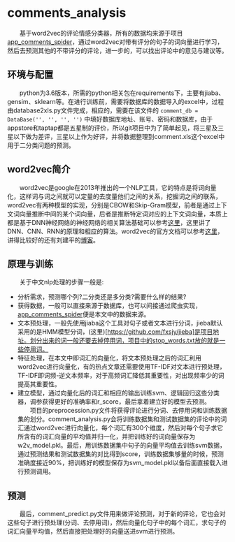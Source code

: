 # comments_analysis
&emsp;&emsp;基于word2vec的评论情感分类器，所有的数据均来源于项目[app_comments_spider](https://github.com/StanleyLsx/app_comments_spider)，通过word2vec对带有评分的句子的词向量进行学习，然后去预测其他的不带评分的评论，进一步的，可以找出评论中的意见与建议等。
## 环境与配置
&emsp;&emsp;python为3.6版本，所需的python相关包在requirements下，主要有jiaba、gensim、sklearn等。在进行训练前，需要将数据库的数据导入的excel中，过程由database2xls.py文件完成，相应的，需要在该文件的
`comment_db = DataBase('', '', '', '')`
中填好数据库地址、账号、密码和数据库，由于appstore和taptap都是五星制的评价，所以git项目中为了简单起见，将三星及三星以下做为差评，三星以上作为好评，并将数据整理到comment.xls这个excel中用于二分类问题的预测。
## word2vec简介
&emsp;&emsp;word2vec是google在2013年推出的一个NLP工具，它的特点是将词向量化，这样词与词之间就可以定量的去度量他们之间的关系，挖掘词之间的联系，word2vec有两种模型的实现，分别是CBOW和Skip-Gram模型，前者是通过上下文词向量推断中间的某个词向量，后者是推断特定词对应的上下文词向量，本质上都是基于DNN神经网络的神经网络的相关算法基础可以参考[这里](https://github.com/StanleyLsx/machinelearning#3)，这里讲了DNN、CNN、RNN的原理和相应的算法。word2vec的官方文档可以参考[这里](https://radimrehurek.com/gensim/index.html)，讲得比较好的还有刘建平的[博客](https://www.cnblogs.com/pinard/p/7160330.html)。
## 原理与训练
&emsp;&emsp;关于中文nlp处理的步骤一般是:  
* 分析需求，预测哪个列?二分类还是多分类?需要什么样的结果?  
* 获得数据，一般可以直接来源于数据库，也可以间接通过爬虫实现，[app_comments_spider](https://github.com/StanleyLsx/app_comments_spider)便是本文中的数据来源。  
* 文本预处理，一般先使用jiaba这个工具对句子或者文本进行分词，jieba默认采用的是HMM模型分词，(这里)[https://github.com/fxsjy/jieba]是项目地址。划分出来的词一般还要去掉停用词，项目中的stop_words.txt放的就是一些停用词。  
* 特征处理，在本文中即词汇的向量化，将文本预处理之后的词汇利用word2vec进行向量化，有的热点文章还需要使用TF-IDF对文本进行预处理，TF-IDF即词频-逆文本频率，对于高频词汇降低其重要性，对出现频率少的词提高其重要性。  
* 建立模型，通过向量化后的词汇和相应的输出训练svm、逻辑回归这些分类器，调参获得更好的准确率和r_score，最后拿着建立好的模型去预测。  
&emsp;&emsp;项目的preprocession.py文件将获得评论进行分词、去停用词和训练数据集的划分。comment_analysis.py会将训练数据集和测试数据集的评论中的词汇通过word2vec进行向量化，每个词汇有300个维度，然后对每个句子求它所含有的词汇向量的平均值并归一化，并把训练好的词向量保存为w2v_model.pkl。最后，用训练数据集中句子的向量平均值去训练svm数据，通过预测结果和测试数据集的对比得到score，训练数据集够量的时候，预测准确度接近90%，把训练好的模型保存为svm_model.pkl以备后面直接载入进行预测调用。
## 预测
&emsp;&emsp;最后，comment_predict.py文件用来做评论预测，对于新的评论，它也会对这些句子进行预处理(分词、去停用词)，然后向量化句子中的每个词汇，求句子的词汇向量平均值，然后直接把处理好的向量送进svm进行预测。
